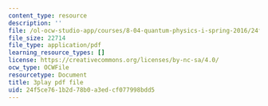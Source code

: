 ```yaml
---
content_type: resource
description: ''
file: /ol-ocw-studio-app/courses/8-04-quantum-physics-i-spring-2016/24f5ce761b2d78b0a3edcf077998bdd5_XDm2cxC-UU.pdf
file_size: 22714
file_type: application/pdf
learning_resource_types: []
license: https://creativecommons.org/licenses/by-nc-sa/4.0/
ocw_type: OCWFile
resourcetype: Document
title: 3play pdf file
uid: 24f5ce76-1b2d-78b0-a3ed-cf077998bdd5
---
```

